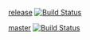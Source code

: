 [release](https://github.com/baloise/digital-signature/tree/gh-pages/release) [![Build Status](https://travis-ci.org/baloise/digital-signature.svg?branch=release)](https://travis-ci.org/baloise/digital-signature/branches)

[master](https://github.com/baloise/digital-signature/tree/gh-pages/master) [![Build Status](https://travis-ci.org/baloise/digital-signature.svg?branch=master)](https://travis-ci.org/baloise/digital-signature/branches)